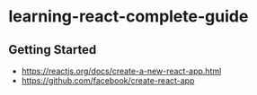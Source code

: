 # learning-react-complete-guide

## Getting Started

- https://reactjs.org/docs/create-a-new-react-app.html
- https://github.com/facebook/create-react-app
